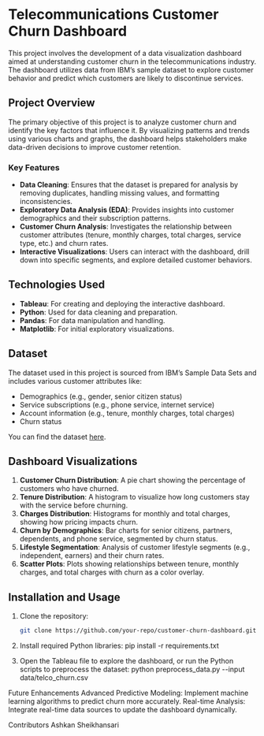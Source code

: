 # Telecommunications Customer Churn Dashboard

This project involves the development of a data visualization dashboard aimed at understanding customer churn in the telecommunications industry. The dashboard utilizes data from IBM’s sample dataset to explore customer behavior and predict which customers are likely to discontinue services.

## Project Overview

The primary objective of this project is to analyze customer churn and identify the key factors that influence it. By visualizing patterns and trends using various charts and graphs, the dashboard helps stakeholders make data-driven decisions to improve customer retention.

### Key Features
- **Data Cleaning**: Ensures that the dataset is prepared for analysis by removing duplicates, handling missing values, and formatting inconsistencies.
- **Exploratory Data Analysis (EDA)**: Provides insights into customer demographics and their subscription patterns.
- **Customer Churn Analysis**: Investigates the relationship between customer attributes (tenure, monthly charges, total charges, service type, etc.) and churn rates.
- **Interactive Visualizations**: Users can interact with the dashboard, drill down into specific segments, and explore detailed customer behaviors.

## Technologies Used

- **Tableau**: For creating and deploying the interactive dashboard.
- **Python**: Used for data cleaning and preparation.
- **Pandas**: For data manipulation and handling.
- **Matplotlib**: For initial exploratory visualizations.

## Dataset

The dataset used in this project is sourced from IBM’s Sample Data Sets and includes various customer attributes like:
- Demographics (e.g., gender, senior citizen status)
- Service subscriptions (e.g., phone service, internet service)
- Account information (e.g., tenure, monthly charges, total charges)
- Churn status

You can find the dataset [here](https://www.kaggle.com/datasets/blastchar/telco-customer-churn).

## Dashboard Visualizations

1. **Customer Churn Distribution**: A pie chart showing the percentage of customers who have churned.
2. **Tenure Distribution**: A histogram to visualize how long customers stay with the service before churning.
3. **Charges Distribution**: Histograms for monthly and total charges, showing how pricing impacts churn.
4. **Churn by Demographics**: Bar charts for senior citizens, partners, dependents, and phone service, segmented by churn status.
5. **Lifestyle Segmentation**: Analysis of customer lifestyle segments (e.g., independent, earners) and their churn rates.
6. **Scatter Plots**: Plots showing relationships between tenure, monthly charges, and total charges with churn as a color overlay.

## Installation and Usage

1. Clone the repository:
   ```bash
   git clone https://github.com/your-repo/customer-churn-dashboard.git
   
2. Install required Python libraries:
pip install -r requirements.txt

3. Open the Tableau file to explore the dashboard, or run the Python scripts to preprocess the dataset:
python preprocess_data.py --input data/telco_churn.csv

Future Enhancements
Advanced Predictive Modeling: Implement machine learning algorithms to predict churn more accurately.
Real-time Analysis: Integrate real-time data sources to update the dashboard dynamically.

Contributors
Ashkan Sheikhansari
